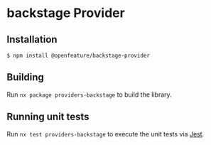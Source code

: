 # backstage Provider

## Installation

```
$ npm install @openfeature/backstage-provider
```

## Building

Run `nx package providers-backstage` to build the library.

## Running unit tests

Run `nx test providers-backstage` to execute the unit tests via [Jest](https://jestjs.io).
